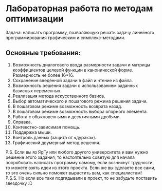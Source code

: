 # Лабораторная работа по методам оптимизации  
  
Задача: написать программу, позволяющую решать задачу линейного программирования графическим и симплекс-методами.  
## Основные требования:
1) Возможность диалогового ввода размерности задачи и матрицы коэффициентов целевой функции в канонической форме. Размерность не более 16*16.  
2) Сохранение введённой задачи в файл и чтение из файла.  
3) Возможность решения задачи с использованием заданных базисных переменных.  
4) Реализация метода искусственного базиса.  
5) Выбор автоматического и пошагового режима решения задачи.  
6) В пошаговом режиме возможность возврата назад.  
7) В пошаговом режиме возможность выбора опорного элемента.  
8) Работа с обыкновенными и десятичными дробями.  
9) Справка.  
10) Контекстно-зависимая помощь.  
11) Поддержка мыши.  
12) Контроль данных (защита от «дурака»).  
13) Графический двумерный метод решения.  
  
P.S. Если вы яз ЯрГу или любого другого университета и вам нужно решение этого задания, то настоятельно советую для начала попробовать написать программу самому,
если возникнут трудности, то можете взять идеи из этого проекта. Если же вы сделаете все сами, то это очень сильно поможет вырастить вам, как специалистам!  
P.S.S. Но если все таки подгядывали в проект, то не забудьте поставить звездочку :D
